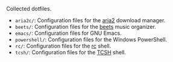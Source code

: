 Collected dotfiles.


- `aria2c/`: Configuration files for the [aria2](https://aria2.github.io) download manager.
- `beets/`: Configuration files for the [beets](https://beets.io) music organizer.
- `emacs/`: Configuration files for GNU Emacs.
- `powershell/`: Configuration files for the Windows PowerShell.
- `rc/`: Configuration files for the [rc](https://github.com/rakitzis/rc) shell.
- `tcsh/`: Configuration files for the [TCSH](https://www.tcsh.org) shell.
